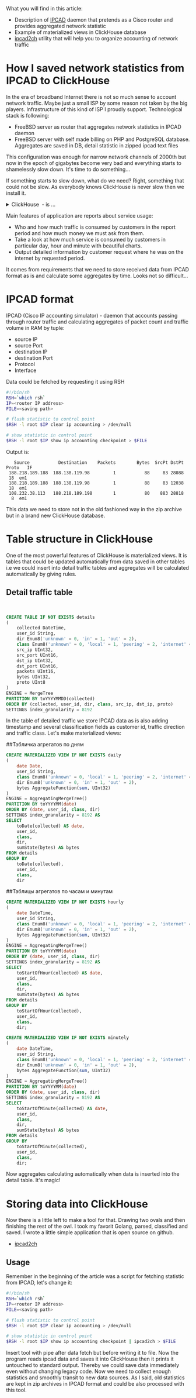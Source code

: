What you will find in this article:
* Description of [IPCAD](https://lionet.info/ipcad/) daemon that pretends as a Cisco router and provides aggregated network statistic
* Example of materialized views in ClickHouse database
* [ipcad2ch](https://github.com/inkuber/ipcad2ch) utility that will help you to organize accounting of network traffic

# How I saved network statistics from IPCAD to ClickHouse
In the era of broadband Internet there is not so much sense to account network traffic. Maybe just a small ISP by some reason not taken by the big players. Infrastructure of this kind of ISP I proudly support. Technological stack is following:

* FreeBSD server as router that aggregates network statistics in IPCAD daemon
* FreeBSD server with self made billing on PHP and PostgreSQL database. Aggregates are saved in DB, detail statistic in zipped ipcad text files

This configuration was enough for narrow network channels of 2000th but now in the epoch of gigabytes become very bad and everything starts to shamelessly slow down. It's time to do something...

If something starts to slow down, what do we need? Right, something that could not be slow. As everybody knows ClickHouse is never slow then we install it.

<details>
  <summary>ClickHouse  - is ...</summary>
  ClickHouse is a database, created in the bowels of russian company Yandex. Most interesting thing in this database is that it is column db, i.e. store datum of tables not by rows how it is doing relation databases but by columns. Roughly saying, values of one column stored in one file. This gives advantages in processing data from several columns, not reading everything from disk by rows.
</details>

Main features of application are reports about service usage:

* Who and how much traffic is consumed by customers in the report period and how much money we must ask from them.
* Take a look at how much service is consumed by customers in particular day, hour and minute with beautiful charts.
* Output detailed information by customer request where he was on the internet by requested period.

It comes from requirements that we need to store received data from IPCAD format as is and calculate some aggregates by time. Looks not so difficult...

# IPCAD format

IPCAD (Cisco IP accounting simulator) - daemon that accounts passing through router traffic and calculating aggregates of packet count and traffic volume in RAM by tuple:

* source IP
* source Port
* destination IP
* destination Port
* Protocol
* Interface

Data could be fetched by requesting it using RSH

```bash
#!/bin/sh
RSH=`which rsh`
IP=<router IP address>
FILE=<saving path>

# flush statistic to control point
$RSH -l root $IP clear ip accounting > /dev/null

# show statistic in control point
$RSH -l root $IP show ip accounting checkpoint > $FILE
```
Output is:

```
   Source           Destination    Packets        Bytes  SrcPt DstPt Proto   IF
 188.218.189.188  188.138.119.98         1           88     83 28088    18  em1
 188.218.189.188  188.138.119.98         1           88     83 12038    18  em1
 108.232.38.113   188.218.189.198        1           80    883 28818     8  em1
```

This data we need to store not in the old fashioned way in the zip archive but in a brand new ClickHouse database.

# Table structure in ClickHouse

One of the most powerful features of ClickHouse is materialized views. It is tables that could be updated automatically from data saved in other tables i.e we could insert into detail traffic tables and aggregates will be calculated automatically by giving rules.

## Detail traffic table
 
```sql
CREATE TABLE IF NOT EXISTS details
(
    collected DateTime,
    user_id String,
    dir Enum8('unknown' = 0, 'in' = 1, 'out' = 2),
    class Enum8('unknown' = 0, 'local' = 1, 'peering' = 2, 'internet' = 3, 'multicast' = 4),
    src_ip UInt32,
    src_port UInt16,
    dst_ip UInt32,
    dst_port UInt16,
    packets UInt16,
    bytes UInt32,
    proto UInt8
)
ENGINE = MergeTree
PARTITION BY toYYYYMMDD(collected)
ORDER BY (collected, user_id, dir, class, src_ip, dst_ip, proto)
SETTINGS index_granularity = 8192
```

In the table of detailed traffic we store IPCAD data as is also adding timestamp and several classification fields as customer id, traffic direction and traffic class. Let's make materialized views:

##Табличка агрегатов по дням
 
```sql
CREATE MATERIALIZED VIEW IF NOT EXISTS daily
(
    date Date,
    user_id String,
    class Enum8('unknown' = 0, 'local' = 1, 'peering' = 2, 'internet' = 3, 'multicast' = 4),
    dir Enum8('unknown' = 0, 'in' = 1, 'out' = 2),
    bytes AggregateFunction(sum, UInt32)
)
ENGINE = AggregatingMergeTree()
PARTITION BY toYYYYMM(date)
ORDER BY (date, user_id, class, dir)
SETTINGS index_granularity = 8192 AS
SELECT
    toDate(collected) AS date,
    user_id,
    class,
    dir,
    sumState(bytes) AS bytes
FROM details
GROUP BY
    toDate(collected),
    user_id,
    class,
    dir
```

##Таблицы агрегатов по часам и минутам
 
```sql
CREATE MATERIALIZED VIEW IF NOT EXISTS hourly
(
    date DateTime,
    user_id String,
    class Enum8('unknown' = 0, 'local' = 1, 'peering' = 2, 'internet' = 3, 'multicast' = 4),
    dir Enum8('unknown' = 0, 'in' = 1, 'out' = 2),
    bytes AggregateFunction(sum, UInt32)
)
ENGINE = AggregatingMergeTree()
PARTITION BY toYYYYMM(date)
ORDER BY (date, user_id, class, dir)
SETTINGS index_granularity = 8192 AS
SELECT
    toStartOfHour(collected) AS date,
    user_id,
    class,
    dir,
    sumState(bytes) AS bytes
FROM details
GROUP BY
    toStartOfHour(collected),
    user_id,
    class,
    dir;

CREATE MATERIALIZED VIEW IF NOT EXISTS minutely
(
    date DateTime,
    user_id String,
    class Enum8('unknown' = 0, 'local' = 1, 'peering' = 2, 'internet' = 3, 'multicast' = 4),
    dir Enum8('unknown' = 0, 'in' = 1, 'out' = 2),
    bytes AggregateFunction(sum, UInt32)
)
ENGINE = AggregatingMergeTree()
PARTITION BY toYYYYMM(date)
ORDER BY (date, user_id, class, dir)
SETTINGS index_granularity = 8192 AS
SELECT
    toStartOfMinute(collected) AS date,
    user_id,
    class,
    dir,
    sumState(bytes) AS bytes
FROM details
GROUP BY
    toStartOfMinute(collected),
    user_id,
    class,
    dir;
```

Now aggregates calculating automatically when data is inserted into the detail table. It's magic!

# Storing data into ClickHouse
Now there is a little left to make a tool for that. Drawing two ovals and then finishing the rest of the owl. I took my favorit Golang, parsed, classified and saved. I wrote a little simple application that is open source on github.

* [ipcad2ch](https://github.com/inkuber/ipcad2ch)

## Usage
Remember in the beginning of the article was a script for fetching statistic from IPCAD, let's change it:

```bash
#!/bin/sh
RSH=`which rsh`
IP=<router IP address>
FILE=<saving path>

# flush statistic to control point
$RSH -l root $IP clear ip accounting > /dev/null

# show statistic in control point
$RSH -l root $IP show ip accounting checkpoint | ipcad2ch > $FILE
```

Insert tool with pipe after data fetch but before writing it to file. Now the program reads ipcad data and saves it into ClickHouse then it prints it untouched to standard output. Thereby we could save data immediately even without changing legacy code. Now we need to collect enough statistics and smoothly transit to new data sources. As I said, old statistics are kept in zip archives in IPCAD format and could be also processed with this tool.
